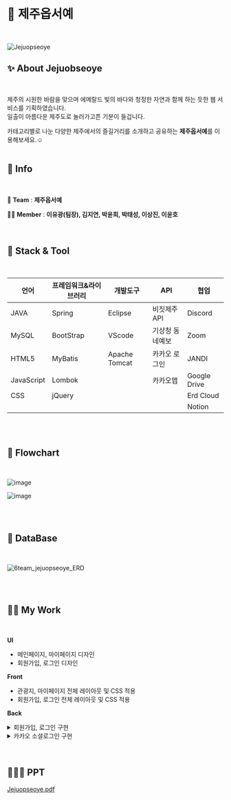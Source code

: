 # 🍊 제주옵서예

<br />

![Jejuopseoye](https://github.com/ynoep/Jejuopseoye/assets/114046762/d51bd089-1ed8-43ec-a828-a1795e982a2a)


## ✨ About Jejuobseoye
<br />

제주의 시원한 바람을 맞으며 에메랄드 빛의 바다와 청정한 자연과 함께 하는 듯한 웹 서비스를 기획하였습니다.<br />
일출이 아름다운 제주도로 놀러가고픈 기분이 들겁니다.<br />

카테고리별로 나눈 다양한 제주에서의 즐길거리를 소개하고 공유하는 **제주옵서예**를 이용해보세요.☺
<br />
<br />
## 📌 Info
<br />

🌊 **Team** : **제주옵서예**<br />

🤝🏻 **Member** : **이유광(팀장), 김지연, 박윤희, 박태성, 이상진, 이윤호** <br />
<br />
<br />
## 🔧 Stack & Tool
<br />

| **언어** | **프레임워크&라이브러리** | **개발도구** | **API** | **협업** |
| -------- | ------------------------- | ------------ | ------- | -------- |
|   JAVA   |           Spring          |   Eclipse    | 비짓제주 API | Discord |
| MySQL    |         BootStrap         |    VScode    | 기상청 동네예보 | Zoom |
|   HTML5  |          MyBatis          | Apache Tomcat | 카카오 로그인 | JANDI |
| JavaScript |         Lombok          |              | 카카오맵 | Google Drive |
|    CSS   |           jQuery          |              |          |  Erd Cloud  |
|          |                           |              |          |   Notion   |
<br />
<br />

## 💫 Flowchart
<br />

![image](https://github.com/ynoep/Jejuopseoye/assets/114046762/c53ee72b-24b7-4b6a-9551-1c496c5989f2)

![image](https://github.com/ynoep/Jejuopseoye/assets/114046762/a0806620-6877-4a6e-9167-f48722f63ad4)

<br />
<br />

## 🔗 DataBase
<br />

![6team_jejuopseoye_ERD](https://github.com/ynoep/Jejuopseoye/assets/114046762/962dc8c9-c874-49bb-ae8f-9f8eed77773d)

<br />
<br />

## ✌🏻 My Work
<br />

**UI**

- 메인페이지, 마이페이지 디자인
- 회원가입, 로그인 디자인

**Front**

- 관광지, 마이페이지 전체 레이아웃 및 CSS 적용 
- 회원가입, 로그인 전체 레이아웃 및 CSS 적용

**Back**

<details>
<summary>회원가입, 로그인 구현</summary>
<div markdown="1">       

![jeju_signup](https://github.com/ynoep/Jejuopseoye/assets/114046762/a91236e7-2ec7-4bde-a526-d60cf6b53f6b)

</div>
</details>
<details>
<summary>카카오 소셜로그인 구현</summary>
<div markdown="1">       

![jeju_kakao](https://github.com/ynoep/Jejuopseoye/assets/114046762/a7479de3-ebf8-4ce2-a76a-50e279f1f173)

</div>
</details>

<br />
<br />

## 💁🏻‍♀️ PPT

[Jejuopseoye.pdf](https://github.com/ynoep/Jejuopseoye/files/11767603/Jejuopseoye.pdf)






